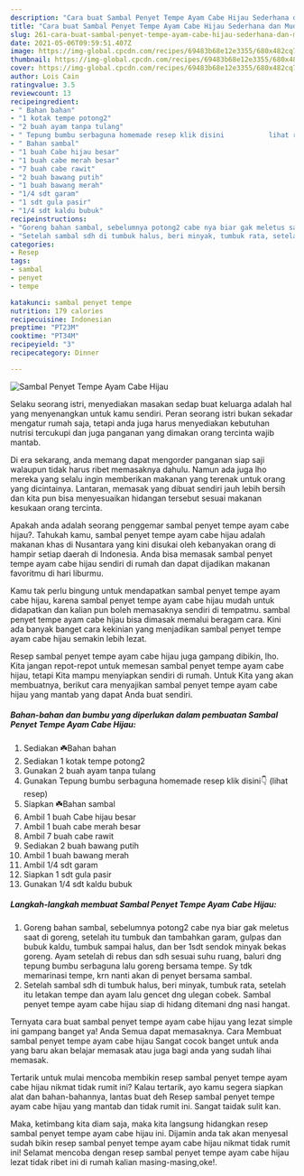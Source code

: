 ```yaml
---
description: "Cara buat Sambal Penyet Tempe Ayam Cabe Hijau Sederhana dan Mudah Dibuat"
title: "Cara buat Sambal Penyet Tempe Ayam Cabe Hijau Sederhana dan Mudah Dibuat"
slug: 261-cara-buat-sambal-penyet-tempe-ayam-cabe-hijau-sederhana-dan-mudah-dibuat
date: 2021-05-06T09:59:51.407Z
image: https://img-global.cpcdn.com/recipes/69483b68e12e3355/680x482cq70/sambal-penyet-tempe-ayam-cabe-hijau-foto-resep-utama.jpg
thumbnail: https://img-global.cpcdn.com/recipes/69483b68e12e3355/680x482cq70/sambal-penyet-tempe-ayam-cabe-hijau-foto-resep-utama.jpg
cover: https://img-global.cpcdn.com/recipes/69483b68e12e3355/680x482cq70/sambal-penyet-tempe-ayam-cabe-hijau-foto-resep-utama.jpg
author: Lois Cain
ratingvalue: 3.5
reviewcount: 13
recipeingredient:
- " Bahan bahan"
- "1 kotak tempe potong2"
- "2 buah ayam tanpa tulang"
- " Tepung bumbu serbaguna homemade resep klik disini           lihat resep"
- " Bahan sambal"
- "1 buah Cabe hijau besar"
- "1 buah cabe merah besar"
- "7 buah cabe rawit"
- "2 buah bawang putih"
- "1 buah bawang merah"
- "1/4 sdt garam"
- "1 sdt gula pasir"
- "1/4 sdt kaldu bubuk"
recipeinstructions:
- "Goreng bahan sambal, sebelumnya potong2 cabe nya biar gak meletus saat di goreng, setelah itu tumbuk dan tambahkan garam, gulpas dan bubuk kaldu, tumbuk sampai halus, dan ber 1sdt sendok minyak bekas goreng. Ayam setelah di rebus dan sdh sesuai suhu ruang, baluri dng tepung bumbu serbaguna lalu goreng bersama tempe. Sy tdk memarinasi tempe, krn nanti akan di penyet bersama sambal."
- "Setelah sambal sdh di tumbuk halus, beri minyak, tumbuk rata, setelah itu letakan tempe dan ayam lalu gencet dng ulegan cobek. Sambal penyet tempe ayam cabe hijau siap di hidang ditemani dng nasi hangat."
categories:
- Resep
tags:
- sambal
- penyet
- tempe

katakunci: sambal penyet tempe 
nutrition: 179 calories
recipecuisine: Indonesian
preptime: "PT23M"
cooktime: "PT34M"
recipeyield: "3"
recipecategory: Dinner

---
```



![Sambal Penyet Tempe Ayam Cabe Hijau](https://img-global.cpcdn.com/recipes/69483b68e12e3355/680x482cq70/sambal-penyet-tempe-ayam-cabe-hijau-foto-resep-utama.jpg)

Selaku seorang istri, menyediakan masakan sedap buat keluarga adalah hal yang menyenangkan untuk kamu sendiri. Peran seorang istri bukan sekadar mengatur rumah saja, tetapi anda juga harus menyediakan kebutuhan nutrisi tercukupi dan juga panganan yang dimakan orang tercinta wajib mantab.

Di era  sekarang, anda memang dapat mengorder panganan siap saji walaupun tidak harus ribet memasaknya dahulu. Namun ada juga lho mereka yang selalu ingin memberikan makanan yang terenak untuk orang yang dicintainya. Lantaran, memasak yang dibuat sendiri jauh lebih bersih dan kita pun bisa menyesuaikan hidangan tersebut sesuai makanan kesukaan orang tercinta. 



Apakah anda adalah seorang penggemar sambal penyet tempe ayam cabe hijau?. Tahukah kamu, sambal penyet tempe ayam cabe hijau adalah makanan khas di Nusantara yang kini disukai oleh kebanyakan orang di hampir setiap daerah di Indonesia. Anda bisa memasak sambal penyet tempe ayam cabe hijau sendiri di rumah dan dapat dijadikan makanan favoritmu di hari liburmu.

Kamu tak perlu bingung untuk mendapatkan sambal penyet tempe ayam cabe hijau, karena sambal penyet tempe ayam cabe hijau mudah untuk didapatkan dan kalian pun boleh memasaknya sendiri di tempatmu. sambal penyet tempe ayam cabe hijau bisa dimasak memalui beragam cara. Kini ada banyak banget cara kekinian yang menjadikan sambal penyet tempe ayam cabe hijau semakin lebih lezat.

Resep sambal penyet tempe ayam cabe hijau juga gampang dibikin, lho. Kita jangan repot-repot untuk memesan sambal penyet tempe ayam cabe hijau, tetapi Kita mampu menyiapkan sendiri di rumah. Untuk Kita yang akan membuatnya, berikut cara menyajikan sambal penyet tempe ayam cabe hijau yang mantab yang dapat Anda buat sendiri.

<!--inarticleads1-->

##### Bahan-bahan dan bumbu yang diperlukan dalam pembuatan Sambal Penyet Tempe Ayam Cabe Hijau:

1. Sediakan  ☘️Bahan bahan
1. Sediakan 1 kotak tempe potong2
1. Gunakan 2 buah ayam tanpa tulang
1. Gunakan  Tepung bumbu serbaguna homemade resep klik disini👇           (lihat resep)
1. Siapkan  ☘️Bahan sambal
1. Ambil 1 buah Cabe hijau besar
1. Ambil 1 buah cabe merah besar
1. Ambil 7 buah cabe rawit
1. Sediakan 2 buah bawang putih
1. Ambil 1 buah bawang merah
1. Ambil 1/4 sdt garam
1. Siapkan 1 sdt gula pasir
1. Gunakan 1/4 sdt kaldu bubuk




<!--inarticleads2-->

##### Langkah-langkah membuat Sambal Penyet Tempe Ayam Cabe Hijau:

1. Goreng bahan sambal, sebelumnya potong2 cabe nya biar gak meletus saat di goreng, setelah itu tumbuk dan tambahkan garam, gulpas dan bubuk kaldu, tumbuk sampai halus, dan ber 1sdt sendok minyak bekas goreng. Ayam setelah di rebus dan sdh sesuai suhu ruang, baluri dng tepung bumbu serbaguna lalu goreng bersama tempe. Sy tdk memarinasi tempe, krn nanti akan di penyet bersama sambal.
1. Setelah sambal sdh di tumbuk halus, beri minyak, tumbuk rata, setelah itu letakan tempe dan ayam lalu gencet dng ulegan cobek. Sambal penyet tempe ayam cabe hijau siap di hidang ditemani dng nasi hangat.




Ternyata cara buat sambal penyet tempe ayam cabe hijau yang lezat simple ini gampang banget ya! Anda Semua dapat memasaknya. Cara Membuat sambal penyet tempe ayam cabe hijau Sangat cocok banget untuk anda yang baru akan belajar memasak atau juga bagi anda yang sudah lihai memasak.

Tertarik untuk mulai mencoba membikin resep sambal penyet tempe ayam cabe hijau nikmat tidak rumit ini? Kalau tertarik, ayo kamu segera siapkan alat dan bahan-bahannya, lantas buat deh Resep sambal penyet tempe ayam cabe hijau yang mantab dan tidak rumit ini. Sangat taidak sulit kan. 

Maka, ketimbang kita diam saja, maka kita langsung hidangkan resep sambal penyet tempe ayam cabe hijau ini. Dijamin anda tak akan menyesal sudah bikin resep sambal penyet tempe ayam cabe hijau nikmat tidak rumit ini! Selamat mencoba dengan resep sambal penyet tempe ayam cabe hijau lezat tidak ribet ini di rumah kalian masing-masing,oke!.

